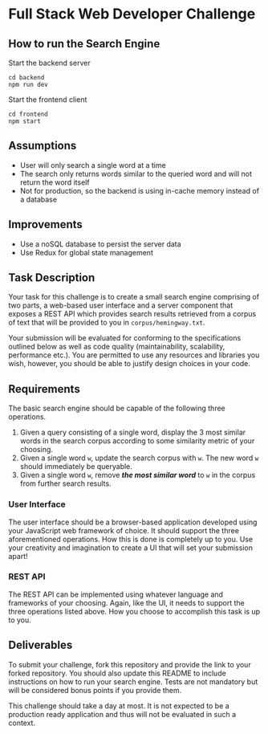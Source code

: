 # Full Stack Web Developer Challenge

## How to run the Search Engine

Start the backend server
```
cd backend
npm run dev
```

Start the frontend client
```
cd frontend
npm start
```

## Assumptions
* User will only search a single word at a time
* The search only returns words similar to the queried word and will not return the word itself
* Not for production, so the backend is using in-cache memory instead of a database

## Improvements
* Use a noSQL database to persist the server data
* Use Redux for global state management

## Task Description
Your task for this challenge is to create a small search engine comprising of two parts, a web-based user interface and a server component that exposes a REST API which provides search results retrieved from a corpus of text that will be provided to you in `corpus/hemingway.txt`.

Your submission will be evaluated for conforming to the specifications outlined below as well as code quality (maintainability, scalability, performance etc.). You are permitted to use any resources and libraries you wish, however, you should be able to justify design choices in your code.


## Requirements
The basic search engine should be capable of the following three operations.

1. Given a query consisting of a single word, display the 3 most similar words in the search corpus according to some similarity metric of your choosing.
2. Given a single word `w`, update the search corpus with `w`. The new word `w` should immediately be 
queryable.
3. Given a single word `w`, remove **_the most similar word_** to `w` in the corpus from further search results. 
### User Interface
The user interface should be a browser-based application developed using your JavaScript web framework of choice. It should support the three aforementioned operations. How this is done is completely up to you. Use your creativity and imagination to create a UI that will set your submission apart!

### REST API
The REST API can be implemented using whatever language and frameworks of your choosing. Again, like the UI, it needs to support the three operations listed above. How you choose to accomplish this task is up to you.

## Deliverables
To submit your challenge, fork this repository and provide the link to your forked repository.
You should also update this README to include instructions on how to run your search engine.
Tests are not mandatory but will be considered bonus points if you provide them.

This challenge should take a day at most. It is not expected to be a production ready application and thus will not be evaluated in such a context.
